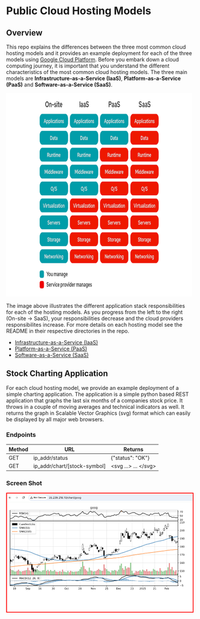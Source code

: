 # Public Cloud Hosting Models 

## Overview
This repo explains the differences between the three most common cloud hosting models and it provides an example deployment for each of the three models using [Google Cloud Platform](https://cloud.google.com/?hl=en).  Before you embark down a cloud computing journey, it is important that you understand the different characteristics of the most common cloud hosting models.  The three main models are __Infrastructure-as-a-Service (IaaS)__, __Platform-as-a-Service (PaaS)__ and __Software-as-a-Service (SaaS)__.

<img src="/images/models1.png" alt="On Nooo!" witdh="550" height="550">

The image above illustrates the different application stack responsibilities for each of the hosting models. As you progress from the left to the right (On-site -> SaaS), your responsibilities decrease and the cloud providers responsibilites increase. For more details on each hosting model see the README in their respective directories in the repo.
* [Infrastructure-as-a-Service (IaaS)](/IaaS/README.md)
* [Platform-as-a-Service (PaaS)](/PaaS/README.md)
* [Software-as-a-Service (SaaS)](/SaaS/README.md)

## Stock Charting Application
For each cloud hosting model, we provide an example deployment of a simple charting application. The application is a simple python based REST application that graphs the last six months of a companies stock price. It throws in a couple of moving averages and technical indicators as well.  It returns the graph in Scalable Vector Graphics (svg) format which can easily be displayed by all major web browsers.

### Endpoints
| Method | URL                          | Returns               |
---------|------------------------------|-----------------------|
| GET    | ip_addr/status               | {"status": "OK"}      | 
| GET    | ip_addr/chart/[stock-symbol] | <svg ...> ... <\/svg> |

### Screen Shot

<kbd>
<img src="images/goog-iaas.png" alt="Oh Nooo!" style="border: 2px solid red;">
</kbd>
